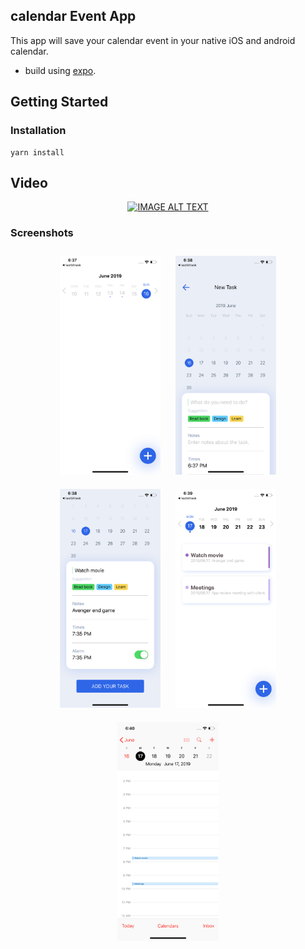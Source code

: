 ## calendar Event App

This app will save your calendar event in your native iOS and android calendar.

- build using [expo](https://expo.io).

## Getting Started

### Installation

```
yarn install
```

## Video

<div align="center">
  <a href="https://www.youtube.com/watch?v=cXvFcI8FxdA"><img src="https://img.youtube.com/vi/cXvFcI8FxdA/0.jpg" alt="IMAGE ALT TEXT"></a>
</div>

### Screenshots

<p align="center">
  <img src="./screenshots/screenshot1.png" alt="Sublime's custom image" height="350" style="padding: 10px;"/>
  <img src="./screenshots/screenshot2.png" alt="Sublime's custom image" height="350" style="padding: 10px;"/>
  <img src="./screenshots/screenshot3.png" alt="Sublime's custom image" height="350" style="padding: 10px;"/>
  <img src="./screenshots/screenshot4.png" alt="Sublime's custom image" height="350" style="padding: 10px;"/>
  <img src="./screenshots/screenshot5.png" alt="Sublime's custom image" height="350" style="padding: 10px;"/>
</p>
